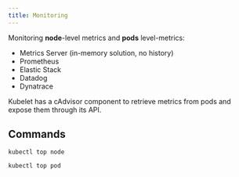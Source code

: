 ```yaml
---
title: Monitoring
---
```


Monitoring **node**-level metrics and **pods** level-metrics:
- Metrics Server (in-memory solution, no history)
- Prometheus
- Elastic Stack
- Datadog
- Dynatrace

Kubelet has a cAdvisor component to retrieve metrics from pods and expose them through its API.

## Commands

```shell title="Get metrics from nodes"
kubectl top node
```

```shell title="Get metrics from pods"
kubectl top pod
```
